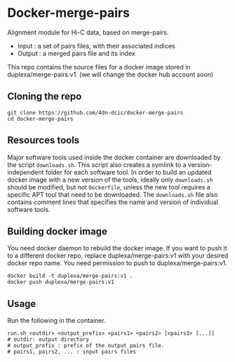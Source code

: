 # Docker-merge-pairs


Alignment module for Hi-C data, based on merge-pairs.
* Input : a set of pairs files, with their associated indices
* Output : a merged pairs file and its index

This repo contains the source files for a docker image stored in duplexa/merge-pairs:v1. (we will change the docker hub account soon)


## Cloning the repo
```
git clone https://github.com/4dn-dcic/docker-merge-pairs
cd docker-merge-pairs
```

## Resources tools
Major software tools used inside the docker container are downloaded by the script `downloads.sh`. This script also creates a symlink to a version-independent folder for each software tool. In order to build an updated docker image with a new version of the tools, ideally only `downloads.sh` should be modified, but not `Dockerfile`, unless the new tool requires a specific APT tool that need to be downloaded. 
The `downloads.sh` file also contains comment lines that specifies the name and version of individual software tools.


## Building docker image
You need docker daemon to rebuild the docker image. If you want to push it to a different docker repo, replace duplexa/merge-pairs:v1 with your desired docker repo name. You need permission to push to duplexa/merge-pairs:v1.
```
docker build -t duplexa/merge-pairs:v1 .
docker push duplexa/merge-pairs:v1
```

## Usage
Run the following in the container.
```
run.sh <outdir> <output_prefix> <pairs1> <pairs2> [<pairs3> [...]]  
# outdir: output directory
# output_prefix : prefix of the output pairs file.
# pairs1, pairs2, ... : input pairs files
```
